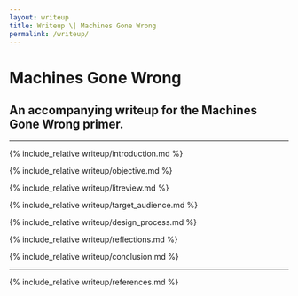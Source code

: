 ```yaml
---
layout: writeup
title: Writeup \| Machines Gone Wrong
permalink: /writeup/
---
```


# Machines Gone Wrong

## An accompanying writeup for the Machines Gone Wrong primer.

<dt-byline></dt-byline>

---

{% include_relative writeup/introduction.md %} 
<!-- 115/250 words -->

{% include_relative writeup/objective.md %} 
<!-- 601/500 words -->

{% include_relative writeup/litreview.md %}
<!-- 1312/1500 words -->

{% include_relative writeup/target_audience.md %}
<!-- 435/500 words -->

{% include_relative writeup/design_process.md %}
<!-- 1728/1500 words -->

{% include_relative writeup/reflections.md %}
<!-- 929/1000 words -->

{% include_relative writeup/conclusion.md %}
<!-- 161/250 words -->

<!-- TOTAL 5281 words -->

---

{% include_relative writeup/references.md %}